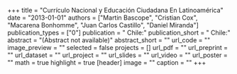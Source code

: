 +++
title = "Currículo Nacional y Educación Ciudadana En Latinoamérica"
date = "2013-01-01"
authors = ["Martin Bascope", "Cristian Cox", "Macarena Bonhomme", "Juan Carlos Castillo", "Daniel Miranda"]
publication_types = ["0"]
publication = " Chile:"
publication_short = " Chile:"
abstract = "(Abstract not available)"
abstract_short = ""
url_code = ""
image_preview = ""
selected = false
projects = []
url_pdf = ""
url_preprint = ""
url_dataset = ""
url_project = ""
url_slides = ""
url_video = ""
url_poster = ""
math = true
highlight = true
[header]
image = ""
caption = ""
+++
